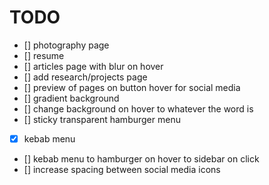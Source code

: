 # TODO
- [] photography page
- [] resume
- [] articles page with blur on hover
- [] add research/projects page
- [] preview of pages on button hover for social media
- [] gradient background
- [] change background on hover to whatever the word is
- [] sticky transparent hamburger menu
- [x] kebab menu
- [] kebab menu to hamburger on hover to sidebar on click
- [] increase spacing between social media icons